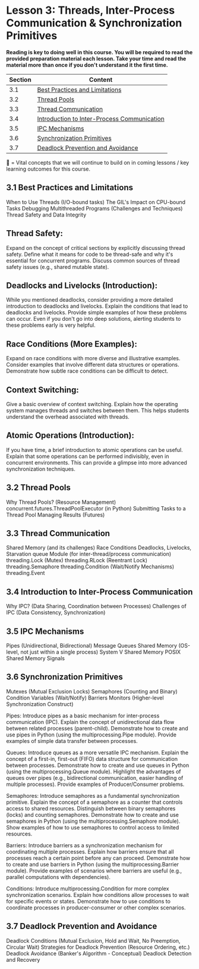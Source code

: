 # Lesson 3: Threads, Inter-Process Communication & Synchronization Primitives

**Reading is key to doing well in this course. You will be required to read the provided preparation material each lesson. Take your time and read the material more than once if you don't understand it the first time.**

Section | Content
--- | ---
3.1 | [Best Practices and Limitations](#Best-Practices-and-Limitations)
3.2 | [Thread Pools](#Thread-Pools)
3.3 | [Thread Communication](#Thread-Communication)
3.4 | [Introduction to Inter-Process Communication](#Introduction-to-Inter-Process-Communication)
3.5 | [IPC Mechanisms](#IPC-Mechanisms)
3.6 | [Synchronization Primitives](#Synchronization-Primitives)
3.7 | [Deadlock Prevention and Avoidance](#Deadlock-Prevention-and-Avoidance)


:key: = Vital concepts that we will continue to build on in coming lessons / key learning outcomes for this course.


## 3.1 Best Practices and Limitations
When to Use Threads (I/O-bound tasks)
The GIL's Impact on CPU-bound Tasks
Debugging Multithreaded Programs (Challenges and Techniques)
Thread Safety and Data Integrity

## Thread Safety:
Expand on the concept of critical sections by explicitly discussing thread safety.
Define what it means for code to be thread-safe and why it's essential for concurrent programs.
Discuss common sources of thread safety issues (e.g., shared mutable state).

## Deadlocks and Livelocks (Introduction):
While you mentioned deadlocks, consider providing a more detailed introduction to deadlocks and livelocks.
Explain the conditions that lead to deadlocks and livelocks.
Provide simple examples of how these problems can occur.
Even if you don't go into deep solutions, alerting students to these problems early is very helpful.

## Race Conditions (More Examples):
Expand on race conditions with more diverse and illustrative examples.
Consider examples that involve different data structures or operations.
Demonstrate how subtle race conditions can be difficult to detect.

## Context Switching:
Give a basic overview of context switching.
Explain how the operating system manages threads and switches between them.
This helps students understand the overhead associated with threads.

## Atomic Operations (Introduction):
If you have time, a brief introduction to atomic operations can be useful.
Explain that some operations can be performed indivisibly, even in concurrent environments.
This can provide a glimpse into more advanced synchronization techniques.

## 3.2 Thread Pools
Why Thread Pools? (Resource Management)
concurrent.futures.ThreadPoolExecutor (in Python)
Submitting Tasks to a Thread Pool
Managing Results (Futures)

## 3.3 Thread Communication
Shared Memory (and its challenges)
Race Conditions
Deadlocks, Livelocks, Starvation
queue Module (for inter-thread/process communication)
threading.Lock (Mutex)
threading.RLock (Reentrant Lock)
threading.Semaphore
threading.Condition (Wait/Notify Mechanisms)
threading.Event

## 3.4 Introduction to Inter-Process Communication
Why IPC? (Data Sharing, Coordination between Processes)
Challenges of IPC (Data Consistency, Synchronization)

## 3.5 IPC Mechanisms
Pipes (Unidirectional, Bidirectional)
Message Queues
Shared Memory (OS-level, not just within a single process)
System V Shared Memory
POSIX Shared Memory
Signals

## 3.6 Synchronization Primitives
Mutexes (Mutual Exclusion Locks)
Semaphores (Counting and Binary)
Condition Variables (Wait/Notify)
Barriers
Monitors (Higher-level Synchronization Construct)

Pipes:
Introduce pipes as a basic mechanism for inter-process communication (IPC).
Explain the concept of unidirectional data flow between related processes (parent-child).
Demonstrate how to create and use pipes in Python (using the multiprocessing.Pipe module).
Provide examples of simple data transfer between processes.

Queues:
Introduce queues as a more versatile IPC mechanism.
Explain the concept of a first-in, first-out (FIFO) data structure for communication between processes.
Demonstrate how to create and use queues in Python (using the multiprocessing.Queue module).
Highlight the advantages of queues over pipes (e.g., bidirectional communication, easier handling of multiple processes).
Provide examples of Producer/Consumer problems.

Semaphores:
Introduce semaphores as a fundamental synchronization primitive.
Explain the concept of a semaphore as a counter that controls access to shared resources.
Distinguish between binary semaphores (locks) and counting semaphores.
Demonstrate how to create and use semaphores in Python (using the multiprocessing.Semaphore module).
Show examples of how to use semaphores to control access to limited resources.

Barriers:
Introduce barriers as a synchronization mechanism for coordinating multiple processes.
Explain how barriers ensure that all processes reach a certain point before any can proceed.
Demonstrate how to create and use barriers in Python (using the multiprocessing.Barrier module).
Provide examples of scenarios where barriers are useful (e.g., parallel computations with dependencies).

Conditions:
Introduce multiprocessing.Condition for more complex synchronization scenarios.
Explain how conditions allow processes to wait for specific events or states.
Demonstrate how to use conditions to coordinate processes in producer-consumer or other complex scenarios.


## 3.7 Deadlock Prevention and Avoidance
Deadlock Conditions (Mutual Exclusion, Hold and Wait, No Preemption, Circular Wait)
Strategies for Deadlock Prevention (Resource Ordering, etc.)
Deadlock Avoidance (Banker's Algorithm - Conceptual)
Deadlock Detection and Recovery



